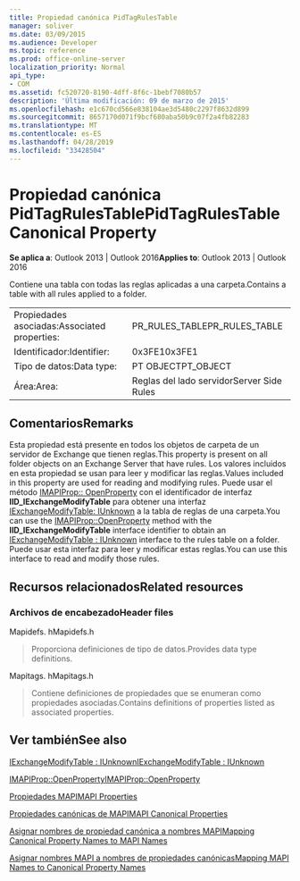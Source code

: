 ```yaml
---
title: Propiedad canónica PidTagRulesTable
manager: soliver
ms.date: 03/09/2015
ms.audience: Developer
ms.topic: reference
ms.prod: office-online-server
localization_priority: Normal
api_type:
- COM
ms.assetid: fc520720-8190-4dff-8f6c-1bebf7080b57
description: 'Última modificación: 09 de marzo de 2015'
ms.openlocfilehash: e1c670cd566e838104ae3d5480c2297f8632d899
ms.sourcegitcommit: 8657170d071f9bcf680aba50b9c07f2a4fb82283
ms.translationtype: MT
ms.contentlocale: es-ES
ms.lasthandoff: 04/28/2019
ms.locfileid: "33428504"
---
```

# <a name="pidtagrulestable-canonical-property"></a><span data-ttu-id="b5def-103">Propiedad canónica PidTagRulesTable</span><span class="sxs-lookup"><span data-stu-id="b5def-103">PidTagRulesTable Canonical Property</span></span>

  
  
<span data-ttu-id="b5def-104">**Se aplica a**: Outlook 2013 | Outlook 2016</span><span class="sxs-lookup"><span data-stu-id="b5def-104">**Applies to**: Outlook 2013 | Outlook 2016</span></span> 
  
<span data-ttu-id="b5def-105">Contiene una tabla con todas las reglas aplicadas a una carpeta.</span><span class="sxs-lookup"><span data-stu-id="b5def-105">Contains a table with all rules applied to a folder.</span></span>
  
|||
|:-----|:-----|
|<span data-ttu-id="b5def-106">Propiedades asociadas:</span><span class="sxs-lookup"><span data-stu-id="b5def-106">Associated properties:</span></span>  <br/> |<span data-ttu-id="b5def-107">PR_RULES_TABLE</span><span class="sxs-lookup"><span data-stu-id="b5def-107">PR_RULES_TABLE</span></span>  <br/> |
|<span data-ttu-id="b5def-108">Identificador:</span><span class="sxs-lookup"><span data-stu-id="b5def-108">Identifier:</span></span>  <br/> |<span data-ttu-id="b5def-109">0x3FE1</span><span class="sxs-lookup"><span data-stu-id="b5def-109">0x3FE1</span></span>  <br/> |
|<span data-ttu-id="b5def-110">Tipo de datos:</span><span class="sxs-lookup"><span data-stu-id="b5def-110">Data type:</span></span>  <br/> |<span data-ttu-id="b5def-111">PT OBJECT</span><span class="sxs-lookup"><span data-stu-id="b5def-111">PT_OBJECT</span></span>  <br/> |
|<span data-ttu-id="b5def-112">Área:</span><span class="sxs-lookup"><span data-stu-id="b5def-112">Area:</span></span>  <br/> |<span data-ttu-id="b5def-113">Reglas del lado servidor</span><span class="sxs-lookup"><span data-stu-id="b5def-113">Server Side Rules</span></span>  <br/> |
   
## <a name="remarks"></a><span data-ttu-id="b5def-114">Comentarios</span><span class="sxs-lookup"><span data-stu-id="b5def-114">Remarks</span></span>

<span data-ttu-id="b5def-115">Esta propiedad está presente en todos los objetos de carpeta de un servidor de Exchange que tienen reglas.</span><span class="sxs-lookup"><span data-stu-id="b5def-115">This property is present on all folder objects on an Exchange Server that have rules.</span></span> <span data-ttu-id="b5def-116">Los valores incluidos en esta propiedad se usan para leer y modificar las reglas.</span><span class="sxs-lookup"><span data-stu-id="b5def-116">Values included in this property are used for reading and modifying rules.</span></span> <span data-ttu-id="b5def-117">Puede usar el método [IMAPIProp:: OpenProperty](imapiprop-openproperty.md) con el identificador de interfaz **IID_IExchangeModifyTable** para obtener una interfaz [IExchangeModifyTable: IUnknown](iexchangemodifytableiunknown.md) a la tabla de reglas de una carpeta.</span><span class="sxs-lookup"><span data-stu-id="b5def-117">You can use the [IMAPIProp::OpenProperty](imapiprop-openproperty.md) method with the **IID_IExchangeModifyTable** interface identifier to obtain an [IExchangeModifyTable : IUnknown](iexchangemodifytableiunknown.md) interface to the rules table on a folder.</span></span> <span data-ttu-id="b5def-118">Puede usar esta interfaz para leer y modificar estas reglas.</span><span class="sxs-lookup"><span data-stu-id="b5def-118">You can use this interface to read and modify those rules.</span></span> 
  
## <a name="related-resources"></a><span data-ttu-id="b5def-119">Recursos relacionados</span><span class="sxs-lookup"><span data-stu-id="b5def-119">Related resources</span></span>

### <a name="header-files"></a><span data-ttu-id="b5def-120">Archivos de encabezado</span><span class="sxs-lookup"><span data-stu-id="b5def-120">Header files</span></span>

<span data-ttu-id="b5def-121">Mapidefs. h</span><span class="sxs-lookup"><span data-stu-id="b5def-121">Mapidefs.h</span></span>
  
> <span data-ttu-id="b5def-122">Proporciona definiciones de tipo de datos.</span><span class="sxs-lookup"><span data-stu-id="b5def-122">Provides data type definitions.</span></span>
    
<span data-ttu-id="b5def-123">Mapitags. h</span><span class="sxs-lookup"><span data-stu-id="b5def-123">Mapitags.h</span></span>
  
> <span data-ttu-id="b5def-124">Contiene definiciones de propiedades que se enumeran como propiedades asociadas.</span><span class="sxs-lookup"><span data-stu-id="b5def-124">Contains definitions of properties listed as associated properties.</span></span> 
    
## <a name="see-also"></a><span data-ttu-id="b5def-125">Ver también</span><span class="sxs-lookup"><span data-stu-id="b5def-125">See also</span></span>



[<span data-ttu-id="b5def-126">IExchangeModifyTable : IUnknown</span><span class="sxs-lookup"><span data-stu-id="b5def-126">IExchangeModifyTable : IUnknown</span></span>](iexchangemodifytableiunknown.md)
  
[<span data-ttu-id="b5def-127">IMAPIProp::OpenProperty</span><span class="sxs-lookup"><span data-stu-id="b5def-127">IMAPIProp::OpenProperty</span></span>](imapiprop-openproperty.md)


[<span data-ttu-id="b5def-128">Propiedades MAPI</span><span class="sxs-lookup"><span data-stu-id="b5def-128">MAPI Properties</span></span>](mapi-properties.md)
  
[<span data-ttu-id="b5def-129">Propiedades canónicas de MAPI</span><span class="sxs-lookup"><span data-stu-id="b5def-129">MAPI Canonical Properties</span></span>](mapi-canonical-properties.md)
  
[<span data-ttu-id="b5def-130">Asignar nombres de propiedad canónica a nombres MAPI</span><span class="sxs-lookup"><span data-stu-id="b5def-130">Mapping Canonical Property Names to MAPI Names</span></span>](mapping-canonical-property-names-to-mapi-names.md)
  
[<span data-ttu-id="b5def-131">Asignar nombres MAPI a nombres de propiedades canónicas</span><span class="sxs-lookup"><span data-stu-id="b5def-131">Mapping MAPI Names to Canonical Property Names</span></span>](mapping-mapi-names-to-canonical-property-names.md)

